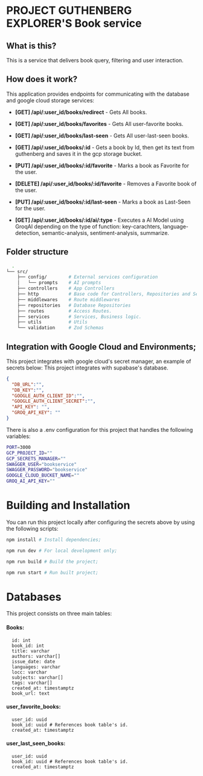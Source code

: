 # PROJECT GUTHENBERG EXPLORER'S Book service

## What is this?

This is a service that delivers book query, filtering and user interaction.

## How does it work?

This application provides endpoints for communicating with the database and google cloud storage services:

- **[GET] /api/:user_id/books/redirect** - Gets All books.
- **[GET] /api/:user_id/books/favorites** - Gets All user-favorite books.
- **[GET] /api/:user_id/books/last-seen** - Gets All user-last-seen books.
- **[GET] /api/:user_id/books/:id** - Gets a book by Id, then get its text from guthenberg and saves it in the gcp storage bucket.
- **[PUT] /api/:user_id/books/:id/favorite** - Marks a book as Favorite for the user.
- **[DELETE] /api/:user_id/books/:id/favorite** - Removes a Favorite book of the user.
- **[PUT] /api/:user_id/books/:id/last-seen** - Marks a book as Last-Seen for the user.

- **[GET] /api/:user_id/books/:id/ai/:type** - Executes a AI Model using GroqAI depending on the type of function: key-carachters, language-detection, semantic-analysis, sentiment-analysis, summarize.

## Folder structure

``` sh
  .
└── src/
    ├── config/        # External services configuration
    │   └── prompts    # AI prompts
    ├── controllers    # App Controllers
    ├── http           # Base code for Controllers, Repositories and Services.
    ├── middlewares    # Route middlewares
    ├── repositories   # Database Repositories
    ├── routes         # Access Routes.
    ├── services       # Services, Business logic.
    ├── utils          # Utils
    └── validation     # Zod Schemas
```

## Integration with Google Cloud and Environments;

This project integrates with google cloud's secret manager, an example of secrets below:
This project integrates with supabase's database.

```json
{
  "DB_URL":"",
  "DB_KEY":"",
  "GOOGLE_AUTH_CLIENT_ID":"",
  "GOOGLE_AUTH_CLIENT_SECRET":"",
  "API_KEY": "",
  "GROQ_API_KEY": ""
}
```

There is also a .env configuration for this project that handles the following variables:

```sh
PORT=3000
GCP_PROJECT_ID=""
GCP_SECRETS_MANAGER=""
SWAGGER_USER="bookservice"
SWAGGER_PASSWORD="bookservice"
GOOGLE_CLOUD_BUCKET_NAME=""
GROQ_AI_API_KEY=""
```

# Building and Installation

You can run this project locally after configuring the secrets above by using the following scripts:

```sh
npm install # Install dependencies;

npm run dev # For local development only;

npm run build # Build the project;

npm run start # Run built project;
```

# Databases

This project consists on three main tables:

#### Books:

```
  id: int
  book_id: int
  title: varchar
  authors: varchar[]
  issue_date: date
  languages: varchar
  locc: varchar
  subjects: varchar[]
  tags: varchar[]
  created_at: timestamptz
  book_url: text
```

#### user_favorite_books:

```
  user_id: uuid
  book_id: uuid # References book table's id.
  created_at: timestamptz
```

#### user_last_seen_books:

```
  user_id: uuid
  book_id: uuid # References book table's id.
  created_at: timestamptz
```